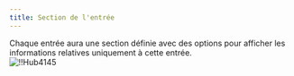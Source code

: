 ```yaml
---
title: Section de l'entrée
---
```

Chaque entrée aura une section définie avec des options pour afficher les informations relatives uniquement à cette entrée.  
![!!Hub4145](https://webdevolutions.azureedge.net/docs/fr/hub/Hub4145.png) 